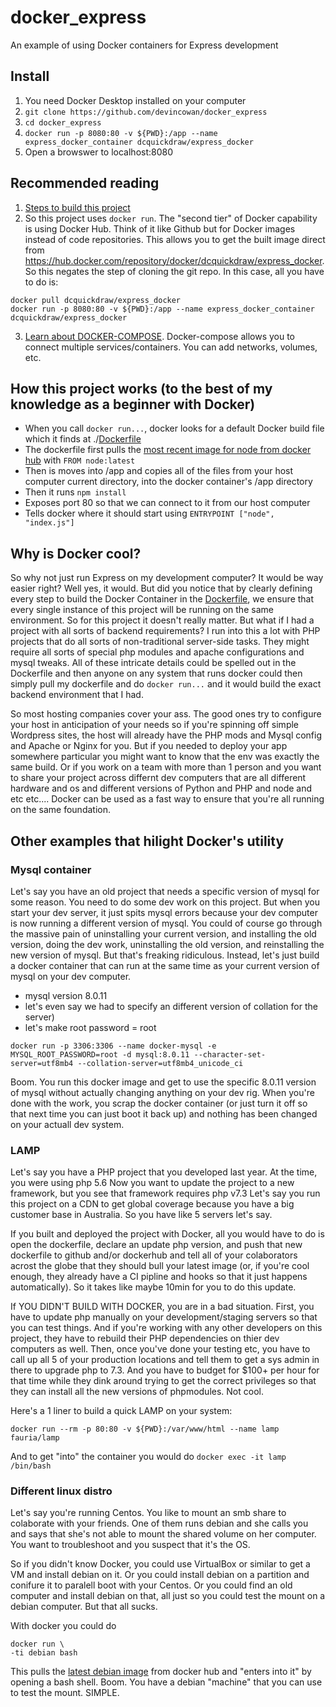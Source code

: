 # docker_express
An example of using Docker containers for Express development

## Install
1. You need Docker Desktop installed on your computer
2. `git clone https://github.com/devincowan/docker_express`
3. `cd docker_express`
4. `docker run -p 8080:80 -v ${PWD}:/app --name express_docker_container dcquickdraw/express_docker`
5. Open a browswer to localhost:8080

## Recommended reading
1. [Steps to build this project](https://faun.pub/step-by-step-guide-to-dockerize-a-node-js-express-application-cb6be4159cf1)
2. So this project uses `docker run`. The "second tier" of Docker capability is using Docker Hub. Think of it like Github but for Docker images instead of code repositories. This allows you to get the built image direct from https://hub.docker.com/repository/docker/dcquickdraw/express_docker. So this negates the step of cloning the git repo. In this case, all you have to do is:
```
docker pull dcquickdraw/express_docker
docker run -p 8080:80 -v ${PWD}:/app --name express_docker_container dcquickdraw/express_docker
```
3. [Learn about DOCKER-COMPOSE](https://blog.thenextgenlearn.com/2021/02/08/docker-compose-with-nodejs-express-and-postgresql/). Docker-compose allows you to connect multiple services/containers. You can add networks, volumes, etc.

## How this project works (to the best of my knowledge as a beginner with Docker)
* When you call `docker run...`,  docker looks for a default Docker build file which it finds at ./[Dockerfile](https://github.com/devincowan/docker_express/blob/master/Dockerfile)
* The dockerfile first pulls the [most recent image for node from docker hub](https://hub.docker.com/_/node/) with `FROM node:latest`
* Then is moves into /app and copies all of the files from your host computer current directory, into the docker container's /app directory
* Then it runs `npm install`
* Exposes port 80 so that we can connect to it from our host computer
* Tells docker where it should start using `ENTRYPOINT ["node", "index.js"]`

## Why is Docker cool?
So why not just run Express on my development computer? It would be way easier right? Well yes, it would.
But did you notice that by clearly defining every step to build the Docker Container in the [Dockerfile](https://github.com/devincowan/docker_express/blob/master/Dockerfile), we ensure that every single instance of this project will be running on the same environment.
So for this project it doesn't really matter. But what if I had a project with all sorts of backend requirements? I run into this a lot with PHP projects that do all sorts of non-traditional server-side tasks. They might require all sorts of special php modules and apache configurations and mysql tweaks. All of these intricate details could be spelled out in the Dockerfile and then anyone on any system that runs docker could then simply pull my dockerfile and do `docker run...` and it would build the exact backend environment that I had.

So most hosting companies cover your ass. The good ones try to configure your host in anticipation of your needs so if you're spinning off simple Wordpress sites, the host will already have the PHP mods and Mysql config and Apache or Nginx for you. But if you needed to deploy your app somewhere particular you might want to know that the env was exactly the same build. Or if you work on a team with more than 1 person and you want to share your project across differnt dev computers that are all different hardware and os and different versions of Python and PHP and node and etc etc.... Docker can be used as a fast way to ensure that you're all running on the same foundation.

## Other examples that hilight Docker's utility
### Mysql container
Let's say you have an old project that needs a specific version of mysql for some reason. You need to do some dev work on this project. But when you start your dev server, it just spits mysql errors because your dev computer is now running a different version of mysql. You could of course go through the massive pain of uninstalling your current version, and installing the old version, doing the dev work, uninstalling the old version, and reinstalling the new version of mysql. But that's freaking ridiculous. Instead, let's just build a docker container that can run at the same time as your current version of mysql on your dev computer.
* mysql version 8.0.11
* let's even say we had to specify an different version of collation for the server)
* let's make root password = root
```
docker run -p 3306:3306 --name docker-mysql -e MYSQL_ROOT_PASSWORD=root -d mysql:8.0.11 --character-set-server=utf8mb4 --collation-server=utf8mb4_unicode_ci
```
Boom. You run this docker image and get to use the specific 8.0.11 version of mysql without actually changing anything on your dev rig. When you're done with the work, you scrap the docker container (or just turn it off so that next time you can just boot it back up) and nothing has been changed on your actuall dev system.

### LAMP
Let's say you have a PHP project that you developed last year. At the time, you were using php 5.6
Now you want to update the project to a new framework, but you see that framework requires php v7.3
Let's say you run this project on a CDN to get global coverage because you have a big customer base in Australia. So you have like 5 servers let's say.

If you built and deployed the project with Docker, all you would have to do is open the dockerfile, declare an update php version, and push that new dockerfile to github and/or dockerhub and tell all of your colaborators acrost the globe that they should bull your latest image (or, if you're cool enough, they already have a CI pipline and hooks so that it just happens automatically). So it takes like maybe 10min for you to do this update.

If YOU DIDN'T BUILD WITH DOCKER, you are in a bad situation. First, you have to update php manually on your development/staging servers so that you can test things. And if you're working with any other developers on this project, they have to rebuild their PHP dependencies on thier dev computers as well. Then, once you've done your testing etc, you have to call up all 5 of your production locations and tell them to get a sys admin in there to upgrade php to 7.3. And you have to budget for $100+ per hour for that time while they dink around trying to get the correct privileges so that they can install all the new versions of phpmodules. Not cool.

Here's a 1 liner to build a quick LAMP on your system:
```
docker run --rm -p 80:80 -v ${PWD}:/var/www/html --name lamp fauria/lamp
```
And to get "into" the container you would do `docker exec -it lamp /bin/bash`

### Different linux distro
Let's say you're running Centos. You like to mount an smb share to colaborate with your friends. One of them runs debian and she calls you and says that she's not able to mount the shared volume on her computer. You want to troubleshoot and you suspect that it's the OS.

So if you didn't know Docker, you could use VirtualBox or similar to get a VM and install debian on it. Or you could install debian on a partition and conifure it to paralell boot with your Centos. Or you could find an old computer and install debian on that, all just so you could test the mount on a debian computer. But that all sucks.

With docker you could do
```
docker run \
-ti debian bash
```
This pulls the [latest debian image](https://hub.docker.com/_/debian/) from docker hub and "enters into it" by opening a bash shell. Boom. You have a debian "machine" that you can use to test the mount. SIMPLE.
